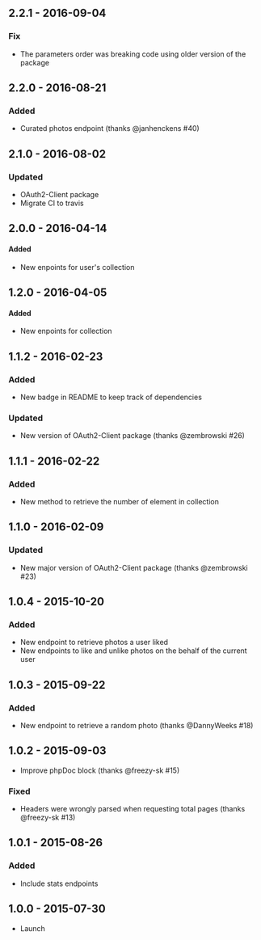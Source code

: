 ## 2.2.1 - 2016-09-04
### Fix
- The parameters order was breaking code using older version of the package

## 2.2.0 - 2016-08-21
### Added
- Curated photos endpoint (thanks @janhenckens #40)

## 2.1.0 - 2016-08-02
### Updated
- OAuth2-Client package
- Migrate CI to travis

## 2.0.0 - 2016-04-14
#### Added
- New enpoints for user's collection

## 1.2.0 - 2016-04-05
#### Added
- New enpoints for collection

## 1.1.2 - 2016-02-23
### Added
- New badge in README to keep track of dependencies

### Updated
- New version of OAuth2-Client package (thanks @zembrowski #26)

## 1.1.1 - 2016-02-22
### Added
- New method to retrieve the number of element in collection

## 1.1.0 - 2016-02-09
### Updated
- New major version of OAuth2-Client package (thanks @zembrowski #23)

## 1.0.4 - 2015-10-20
### Added
- New endpoint to retrieve photos a user liked
- New endpoints to like and unlike photos on the behalf of the current user

## 1.0.3 - 2015-09-22
### Added
- New endpoint to retrieve a random photo (thanks @DannyWeeks #18)

## 1.0.2 - 2015-09-03
- Improve phpDoc block (thanks @freezy-sk #15)
### Fixed
- Headers were wrongly parsed when requesting total pages (thanks @freezy-sk #13)

## 1.0.1 - 2015-08-26
### Added
- Include stats endpoints

## 1.0.0 - 2015-07-30
- Launch